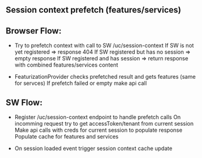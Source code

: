 ## Session context prefetch (features/services)

## Browser Flow:

- Try to prefetch context with call to SW /uc/session-context
  If SW is not yet registered => response 404
  If SW registered but has no session => empty response
  If SW registered and has session => return response with combined features/services content

- FeaturizationProvider checks prefetched result and gets features (same for servces)
  If prefetch failed or empty make api call

## SW Flow:

- Register /uc/session-context endpoint to handle prefetch calls
  On incomming request try to get accessToken/tenant from current session
  Make api calls with creds for current session to populate response
  Populate cache for features and services

- On session loaded event trigger session context cache update
